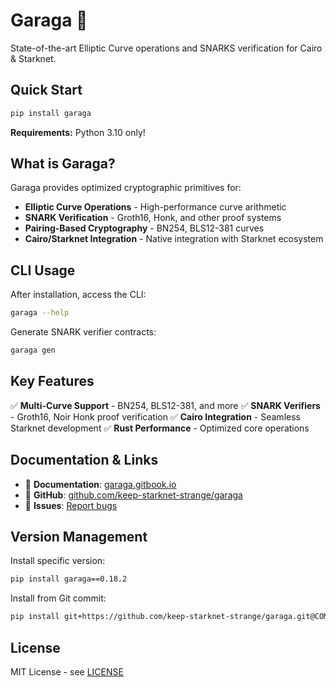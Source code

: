 # Garaga 🐺

State-of-the-art Elliptic Curve operations and SNARKS verification for Cairo & Starknet.

## Quick Start

```bash
pip install garaga
```

**Requirements:** Python 3.10 only!

## What is Garaga?

Garaga provides optimized cryptographic primitives for:
- **Elliptic Curve Operations** - High-performance curve arithmetic
- **SNARK Verification** - Groth16, Honk, and other proof systems
- **Pairing-Based Cryptography** - BN254, BLS12-381 curves
- **Cairo/Starknet Integration** - Native integration with Starknet ecosystem

## CLI Usage

After installation, access the CLI:

```bash
garaga --help
```

Generate SNARK verifier contracts:
```bash
garaga gen
```

## Key Features

✅ **Multi-Curve Support** - BN254, BLS12-381, and more
✅ **SNARK Verifiers** - Groth16, Noir Honk proof verification
✅ **Cairo Integration** - Seamless Starknet development
✅ **Rust Performance** - Optimized core operations

## Documentation & Links

- 📖 **Documentation**: [garaga.gitbook.io](https://garaga.gitbook.io/)
- 🔧 **GitHub**: [github.com/keep-starknet-strange/garaga](https://github.com/keep-starknet-strange/garaga)
- 🐛 **Issues**: [Report bugs](https://github.com/keep-starknet-strange/garaga/issues)

## Version Management

Install specific version:
```bash
pip install garaga==0.18.2
```

Install from Git commit:
```bash
pip install git+https://github.com/keep-starknet-strange/garaga.git@COMMIT_HASH
```

## License

MIT License - see [LICENSE](https://github.com/keep-starknet-strange/garaga/blob/main/LICENSE)
